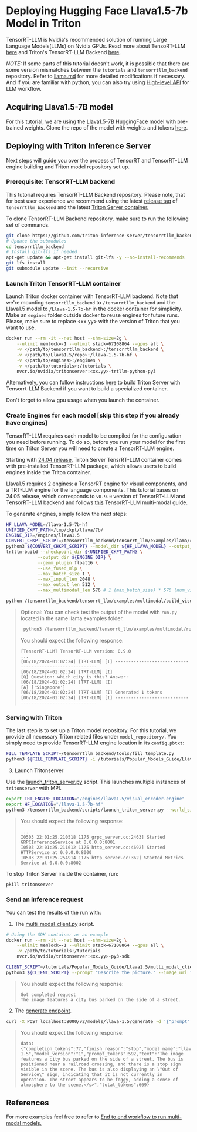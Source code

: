 <!--
# Copyright 2024, NVIDIA CORPORATION & AFFILIATES. All rights reserved.
#
# Redistribution and use in source and binary forms, with or without
# modification, are permitted provided that the following conditions
# are met:
#  * Redistributions of source code must retain the above copyright
#    notice, this list of conditions and the following disclaimer.
#  * Redistributions in binary form must reproduce the above copyright
#    notice, this list of conditions and the following disclaimer in the
#    documentation and/or other materials provided with the distribution.
#  * Neither the name of NVIDIA CORPORATION nor the names of its
#    contributors may be used to endorse or promote products derived
#    from this software without specific prior written permission.
#
# THIS SOFTWARE IS PROVIDED BY THE COPYRIGHT HOLDERS ``AS IS'' AND ANY
# EXPRESS OR IMPLIED WARRANTIES, INCLUDING, BUT NOT LIMITED TO, THE
# IMPLIED WARRANTIES OF MERCHANTABILITY AND FITNESS FOR A PARTICULAR
# PURPOSE ARE DISCLAIMED.  IN NO EVENT SHALL THE COPYRIGHT OWNER OR
# CONTRIBUTORS BE LIABLE FOR ANY DIRECT, INDIRECT, INCIDENTAL, SPECIAL,
# EXEMPLARY, OR CONSEQUENTIAL DAMAGES (INCLUDING, BUT NOT LIMITED TO,
# PROCUREMENT OF SUBSTITUTE GOODS OR SERVICES; LOSS OF USE, DATA, OR
# PROFITS; OR BUSINESS INTERRUPTION) HOWEVER CAUSED AND ON ANY THEORY
# OF LIABILITY, WHETHER IN CONTRACT, STRICT LIABILITY, OR TORT
# (INCLUDING NEGLIGENCE OR OTHERWISE) ARISING IN ANY WAY OUT OF THE USE
# OF THIS SOFTWARE, EVEN IF ADVISED OF THE POSSIBILITY OF SUCH DAMAGE.
-->

# Deploying Hugging Face Llava1.5-7b Model in Triton

TensorRT-LLM is Nvidia's recommended solution of running Large Language
Models(LLMs) on Nvidia GPUs. Read more about TensoRT-LLM [here](https://github.com/NVIDIA/TensorRT-LLM)
and Triton's TensorRT-LLM Backend [here](https://github.com/triton-inference-server/tensorrtllm_backend).

*NOTE:* If some parts of this tutorial doesn't work, it is possible that there
are some version mismatches between the `tutorials` and `tensorrtllm_backend`
repository. Refer to [llama.md](https://github.com/triton-inference-server/tensorrtllm_backend/blob/main/docs/llama.md)
for more detailed modifications if necessary. And if you are familiar with
python, you can also try using
[High-level API](https://github.com/NVIDIA/TensorRT-LLM/blob/main/examples/high-level-api/README.md)
for LLM workflow.


## Acquiring Llava1.5-7B model

For this tutorial, we are using the Llava1.5-7B HuggingFace model with pre-trained
weights. Clone the repo of the model with weights and tokens
[here](https://huggingface.co/llava-hf/llava-1.5-7b-hf/tree/main).

## Deploying with Triton Inference Server

Next steps will guide you over the process of TensorRT and TensorRT-LLM engine
building and Triton model repository set up.

### Prerequisite: TensorRT-LLM backend

This tutorial requires TensorRT-LLM Backend repository. Please note,
that for best user experience we recommend using the latest
[release tag](https://github.com/triton-inference-server/tensorrtllm_backend/tags)
of `tensorrtllm_backend` and
the latest [Triton Server container.](https://catalog.ngc.nvidia.com/orgs/nvidia/containers/tritonserver/tags)

To clone TensorRT-LLM Backend repository, make sure to run the following
set of commands.
```bash
git clone https://github.com/triton-inference-server/tensorrtllm_backend.git  --branch <release branch>
# Update the submodules
cd tensorrtllm_backend
# Install git-lfs if needed
apt-get update && apt-get install git-lfs -y --no-install-recommends
git lfs install
git submodule update --init --recursive
```

### Launch Triton TensorRT-LLM container

Launch Triton docker container with TensorRT-LLM backend.
Note that we're mounting `tensorrtllm_backend` to `/tensorrtllm_backend`
and the Llava1.5 model to `/Llava-1.5-7b-hf` in the docker container for simplicity.
Make an `engines` folder outside docker to reuse engines for future runs.
Please, make sure to replace <xx.yy> with the version of Triton that you want
to use.

```bash
docker run --rm -it --net host --shm-size=2g \
    --ulimit memlock=-1 --ulimit stack=67108864 --gpus all \
    -v </path/to/tensorrtllm_backend>:/tensorrtllm_backend \
    -v </path/to/Llava1.5/repo>:/llava-1.5-7b-hf \
    -v </path/to/engines>:/engines \
    -v </path/to/tutorials>:/tutorials \
    nvcr.io/nvidia/tritonserver:<xx.yy>-trtllm-python-py3
```

Alternatively, you can follow instructions
[here](https://github.com/triton-inference-server/tensorrtllm_backend?tab=readme-ov-file#build-the-docker-container)
to build Triton Server with Tensorrt-LLM Backend if you want
to build a specialized container.

Don't forget to allow gpu usage when you launch the container.

### Create Engines for each model [skip this step if you already have engines]

TensorRT-LLM requires each model to be compiled for the configuration
you need before running. To do so, before you run your model for the first time
on Triton Server you will need to create a TensorRT-LLM engine.

Starting with [24.04 release](https://github.com/triton-inference-server/server/releases/tag/v2.45.0),
Triton Server TensrRT-LLM container comes with
pre-installed TensorRT-LLM package, which allows users to build engines inside
the Triton container.

Llava1.5 requires 2 engines: a TensorRT engine for visual components,
and a TRT-LLM engine for the language components. This tutorial bases on 24.05
release, which corresponds to `v0.9.0` version of TensorRT-LLM and
TensorRT-LLM backend and follows [this](https://github.com/NVIDIA/TensorRT-LLM/tree/v0.9.0/examples/multimodal#llava-and-vila)
TensorRT-LLM multi-modal guide.

To generate engines, simply follow the next steps:

```bash
HF_LLAVA_MODEL=/llava-1.5-7b-hf
UNIFIED_CKPT_PATH=/tmp/ckpt/llava/7b/
ENGINE_DIR=/engines/llava1.5
CONVERT_CHKPT_SCRIPT=/tensorrtllm_backend/tensorrt_llm/examples/llama/convert_checkpoint.py
python3 ${CONVERT_CHKPT_SCRIPT} --model_dir ${HF_LLAVA_MODEL} --output_dir ${UNIFIED_CKPT_PATH} --dtype float16
trtllm-build --checkpoint_dir ${UNIFIED_CKPT_PATH} \
            --output_dir ${ENGINE_DIR} \
            --gemm_plugin float16 \
            --use_fused_mlp \
            --max_batch_size 1 \
            --max_input_len 2048 \
            --max_output_len 512 \
            --max_multimodal_len 576 # 1 (max_batch_size) * 576 (num_visual_features)

python /tensorrtllm_backend/tensorrt_llm/examples/multimodal/build_visual_engine.py --model_path ${HF_LLAVA_MODEL} --model_type llava --output_dir ${ENGINE_DIR}
```


> Optional: You can check test the output of the model with `run.py`
> located in the same llama examples folder.
>
>   ```bash
>    python3 /tensorrtllm_backend/tensorrt_llm/examples/multimodal/run.py --max_new_tokens 30 --hf_model_dir ${HF_LLAVA_MODEL} --visual_engine_dir ${ENGINE_DIR} --llm_engine_dir ${ENGINE_DIR} --decoder_llm --input_text "Question: which city is this? Answer:"
>    ```
> You should expect the following response:
> ```
> [TensorRT-LLM] TensorRT-LLM version: 0.9.0
> ...
> [06/18/2024-01:02:24] [TRT-LLM] [I] ---------------------------------------------------------
> [06/18/2024-01:02:24] [TRT-LLM] [I]
> [Q] Question: which city is this? Answer:
> [06/18/2024-01:02:24] [TRT-LLM] [I]
> [A] ['Singapore']
> [06/18/2024-01:02:24] [TRT-LLM] [I] Generated 1 tokens
> [06/18/2024-01:02:24] [TRT-LLM] [I] ---------------------------------------------------------
> ```

### Serving with Triton

The last step is to set up a Triton model repository. For this tutorial,
we provide all necessary Triton related files under `model_repository/`.
You simply need to provide TensorRT-LLM engine location in its `config.pbtxt`:

```bash
FILL_TEMPLATE_SCRIPT=/tensorrtllm_backend/tools/fill_template.py
python3 ${FILL_TEMPLATE_SCRIPT} -i /tutorials/Popular_Models_Guide/Llava1.5/model_repository/tensorrt_llm/config.pbtxt engine_dir:${ENGINE_DIR}
```

3.  Launch Tritonserver

Use the [launch_triton_server.py](https://github.com/triton-inference-server/tensorrtllm_backend/blob/release/0.5.0/scripts/launch_triton_server.py) script. This launches multiple instances of `tritonserver` with MPI.
```bash
export TRT_ENGINE_LOCATION="/engines/llava1.5/visual_encoder.engine"
export HF_LOCATION="/llava-1.5-7b-hf"
python3 /tensorrtllm_backend/scripts/launch_triton_server.py --world_size=<world size of the engine> --model_repo=/tutorials/Popular_Models_Guide/Llava1.5/model_repository
```
> You should expect the following response:
> ```
> ...
> I0503 22:01:25.210518 1175 grpc_server.cc:2463] Started GRPCInferenceService at 0.0.0.0:8001
> I0503 22:01:25.211612 1175 http_server.cc:4692] Started HTTPService at 0.0.0.0:8000
> I0503 22:01:25.254914 1175 http_server.cc:362] Started Metrics Service at 0.0.0.0:8002
> ```

To stop Triton Server inside the container, run:
```bash
pkill tritonserver
```

### Send an inference request

You can test the results of the run with:
1. The [multi_modal_client.py](tutorials/Popular_Models_Guide/Llava1.5/multi_modal_client.py) script.

```bash
# Using the SDK container as an example
docker run --rm -it --net host --shm-size=2g \
    --ulimit memlock=-1 --ulimit stack=67108864 --gpus all \
    -v /path/to/tutorials:/tutorials
    nvcr.io/nvidia/tritonserver:<xx.yy>-py3-sdk

CLIENT_SCRIPT=/tutorials/Popular_Models_Guide/Llava1.5/multi_modal_client.py
python3 ${CLIENT_SCRIPT} --prompt "Describe the picture." --image_url "http://images.cocodataset.org/test2017/000000155781.jpg" --max-tokens=15
```
> You should expect the following response:
> ```
> Got completed request
> The image features a city bus parked on the side of a street.
> ```

2. The [generate endpoint](https://github.com/triton-inference-server/tensorrtllm_backend/tree/release/0.5.0#query-the-server-with-the-triton-generate-endpoint).

```bash
curl -X POST localhost:8000/v2/models/llava-1.5/generate -d '{"prompt":"USER: <image>\nQuestion:Describe the picture. Answer:", "image":"http://images.cocodataset.org/test2017/000000155781.jpg", "max_tokens":100}'
```
> You should expect the following response:
> ```
> data: {"completion_tokens":77,"finish_reason":"stop","model_name":"llava-1.5","model_version":"1","prompt_tokens":592,"text":"The image features a city bus parked on the side of a street. The bus is positioned near a railroad crossing, and there is a stop sign visible in the scene. The bus is also displaying an \"Out of Service\" sign, indicating that it is not currently in operation. The street appears to be foggy, adding a sense of atmosphere to the scene.</s>","total_tokens":669}
> ```

## References

For more examples feel free to refer to [End to end workflow to run multi-modal models.](https://github.com/NVIDIA/TensorRT-LLM/blob/main/examples/multimodal/README.md)